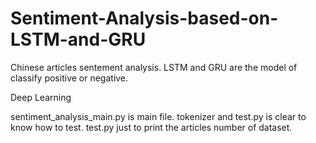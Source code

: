 # Sentiment-Analysis-based-on-LSTM-and-GRU

Chinese articles sentement analysis.
LSTM and GRU are the model of classify positive or negative.

Deep Learning

sentiment_analysis_main.py is main file.
tokenizer and test.py is clear to know how to test.
test.py just to print the articles number of dataset.


